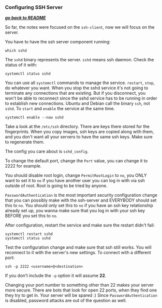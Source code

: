 ### Configuring SSH Server

[***go back to README***](README.md)  

So far, the notes were focused on the `ssh-client`, now we will focus on the 
server. 

You have to have the ssh server component running:

    which sshd

The `sshd` binary represents the server. `sshd` means ssh daemon. Check the
status of it with:

    systemctl status sshd

You can use all `systemctl` commands to manage the service. `restart`, `stop`,
do whatever you want. When you stop the sshd service it's not going to
terminate any connections that are existing. But if you disconnect, you won't
be able to reconnect since the sshd service has to be running in order to
establish new connections. Ubuntu and Debian call the binary `ssh`, not `sshd`.
To `start` and `enable` the service at the same time.

    systemctl enable --now sshd 

Take a look at the `/etc/ssh` directory. There are keys there stored for the 
fingerprints. When you copy images, ssh keys are copied along with them, and
you don't want all your servers to have the same ssh keys. Make sure to
regenerate them. 

The config you care about is `sshd_config`. 

To change the default port, change the `Port` value, you can change it to 2222
for example. 

You should disable root login, change `PermitRootLogin` to `no`, you ONLY want
to set it to `no` if you have another user you can log in with via ssh outside
of root. Root is going to be tried by anyone.

`PasswordAuthentication` is the most important security configuration change 
that you can possibly make with the ssh-server and EVERYBODY should set this to
`no`. You should only set this to `no` if you have an ssh key relationship
already set up, you wanna make sure that you log in with your ssh key BEFORE
you set this to `no`.

After configuration, restart the service and make sure the restart didn't
fail:

    systemctl restart sshd
    systemctl status sshd

Test the configuration change and make sure that ssh still works. You will
reconnect to it with the server's new settings. To connect with a different
port:

    ssh -p 2222 <username>@<destination>

If you don't include the `-p` option it will assume **22**.

Changing your port number to something other than 22 makes your server more
secure. There are bots that look for open 22 ports, when they find one they try
to get in. Your server will be spared :) Since `PasswordAuthentication` is 
disabled, password attacks are out of the question as well.
